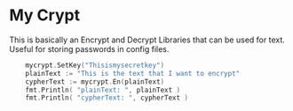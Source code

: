 # My Crypt

This is basically an Encrypt and Decrypt Libraries that can be used for text. Useful for storing passwords in config files.

```go
    mycrypt.SetKey("Thisismysecretkey")
    plainText := "This is the text that I want to encrypt"
    cypherText := mycrypt.En(plainText)
    fmt.Println( "plainText: ", plainText )
    fmt.Println( "cypherText: ", cypherText )
```
